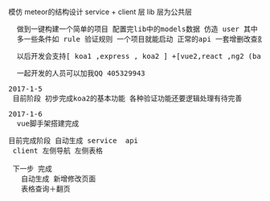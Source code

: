 模仿 meteor的结构设计
service + client 层
lib 层为公共层
<pre>
  做到一键构建一个简单的项目 配置完lib中的models数据 仿造 user 其中 model 是必须有的 字段和mongoose的字段差不多
  多一些条件如 rule 验证规则 一个项目就能启动 正常的api 一套增删改查就完成了
</pre>
<pre>
  以后开发会支持[ koa1 ,express , koa2 ] +[vue2,react ,ng2 (backbone就不支持了)] +[elasticsearch,solr]
</pre>
<pre>
  一起开发的人员可以加我QQ 405329943
</pre>
<pre>
2017-1-5
 目前阶段 初步完成koa2的基本功能 各种验证功能还要逻辑处理有待完善
</pre>
<pre>
2017-1-6
  vue脚手架搭建完成
</pre>
<pre>
目前完成阶段 自动生成 service  api
 client 左侧导航 左侧表格 

 下一步 完成 
   自动生成 新增修改页面
   表格查询＋翻页 
 
</pre>


